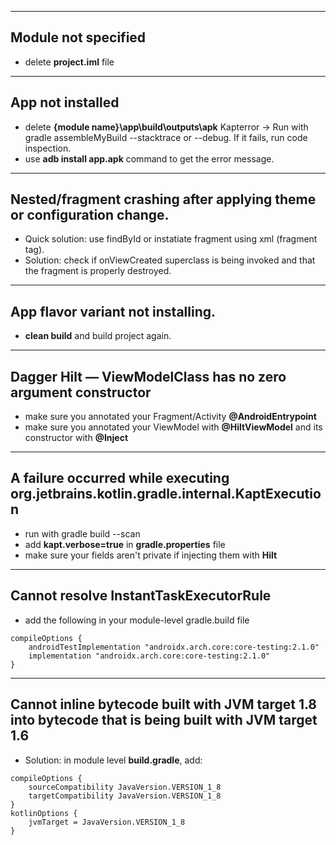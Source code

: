 --------------------
Module not specified
--------------------
* delete **project.iml** file

------------------
App not installed
------------------
* delete **{module name}\app\build\outputs\apk**
Kapterror -> Run with gradle assembleMyBuild --stacktrace or --debug. If it fails, run code inspection. 
* use **adb install app.apk** command to get the error message.


----------------------------------
Nested/fragment crashing after applying theme or configuration change. 
----------------------------------
* Quick solution: use findById or instatiate fragment using xml (fragment tag).
* Solution: check if onViewCreated superclass is being invoked and that the fragment is properly destroyed.

-------------------
App flavor variant not installing.
-------------------
* **clean build** and build project again.

-------------------------------------------------------------
Dagger Hilt — ViewModelClass has no zero argument constructor
-------------------------------------------------------------
* make sure you annotated your Fragment/Activity **@AndroidEntrypoint**
* make sure you annotated your ViewModel with **@HiltViewModel** and its constructor with **@Inject**

-------------------------------------------------------------------------------------
A failure occurred while executing org.jetbrains.kotlin.gradle.internal.KaptExecution
-------------------------------------------------------------------------------------
* run with gradle build --scan
* add **kapt.verbose=true** in **gradle.properties** file
* make sure your fields aren't private if injecting them with **Hilt**

--------------------------------------
Cannot resolve InstantTaskExecutorRule
--------------------------------------
* add the following in your module-level gradle.build file

```
compileOptions {
    androidTestImplementation "androidx.arch.core:core-testing:2.1.0"
    implementation "androidx.arch.core:core-testing:2.1.0"
}
```

----------------------------------
Cannot inline bytecode built with JVM target 1.8 into bytecode that is being built with JVM target 1.6
----------------------------------
* Solution: in module level **build.gradle**, add:
  
```
compileOptions {
    sourceCompatibility JavaVersion.VERSION_1_8
    targetCompatibility JavaVersion.VERSION_1_8
}
kotlinOptions {
    jvmTarget = JavaVersion.VERSION_1_8
}
```
